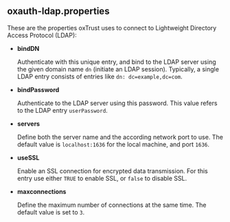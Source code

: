 
## oxauth-ldap.properties

These are the properties oxTrust uses to connect to Lightweight
Directory Access Protocol (LDAP):

 * __bindDN__

   Authenticate with this unique entry, and bind to the LDAP server
   using the given domain name `dn` (initiate an LDAP session). 
   Typically, a single LDAP entry consists of entries like 
   `dn: dc=example,dc=com`.

 * __bindPassword__

   Authenticate to the LDAP server using this password. This value
   refers to the LDAP entry `userPassword`.

 * __servers__

   Define both the server name and the according network port to use. 
   The default value is `localhost:1636` for the local machine, and 
   port `1636`.

 * __useSSL__

   Enable an SSL connection for encrypted data transmission. For this
   entry use either `TRUE` to enable SSL, or `false` to disable SSL.

 * __maxconnections__

   Define the maximum number of connections at the same time. The 
   default value is set to `3`.

